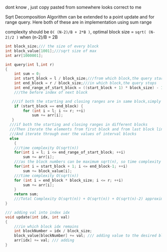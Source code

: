 dont know , just copy pasted from somewhere
looks correct to me


Sqrt Decomposition Algorithm can be extended to a point update and for range query. 
Here both of these are in implementation using sum range 

complexity should be `O( (N-2)/B + 2*B )`, optimal block size = `sqrt( (N-2)/2 )` when (n-2)/B = 2B

```cpp
int block_size;/// the size of every block
int block_value[1001];///sqrt size of max 
int arr[1000001];

int query(int l,int r)
{
    int sum = 0;
    int start_block = l / block_size;///from which block,the query starts
    int end_block = r / block_size;///in which block,the query stops
    int end_range_of_start_block = ((start_block + 1) * block_size) - 1;
    ///the before index of next block

   ///if both the starting and closing ranges are in same block,simply iterating,maximum complexity O(sqrt(n))
    if (start_block == end_block) {
        for (int i = l; i <= r; ++i)
            sum += arr[i];
   }
  ///if both the starting and closing ranges in different blocks
  ///Then iterate the elements from first block and from last block linearly ,maximum sqrt(n)+sqrt(n)=2*sqrt(n).
  ///And iterate through over the values of interval blocks
  else
    {
    ///time complexity O(sqrt(n))
    for(int i = l; i <= end_range_of_start_block; ++i)
        sum += arr[i];
    ///as the block numbers can be maximum sqrt(n), so time complexity O(sqrt(n)-2)
    for(int i = start_block + 1; i <= end_block-1; ++i)
        sum += block_value[i];
    ///time complexity O(sqrt(n))
    for (int i = end_block * block_size; i <= r; ++i)
        sum += arr[i];
    }
    return sum;
    ///Total Complexity O(sqrt(n)) + O(sqrt(n)) + O(sqrt(n)-2) approximately closely to O(sqrt(n))
}

/// adding val into index idx
void update(int idx, int val)
{
    ///in which block idx remains
    int blockNumber = idx / block_size;
    block_value[blockNumber] += val; /// adding value to the desired block
    arr[idx] += val; /// adding
}
```
